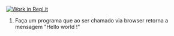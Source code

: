 [![Work in Repl.it](https://classroom.github.com/assets/work-in-replit-14baed9a392b3a25080506f3b7b6d57f295ec2978f6f33ec97e36a161684cbe9.svg)](https://classroom.github.com/online_ide?assignment_repo_id=4197082&assignment_repo_type=AssignmentRepo)
1) Faça um programa que ao ser chamado via browser retorna a mensagem "Hello world !"